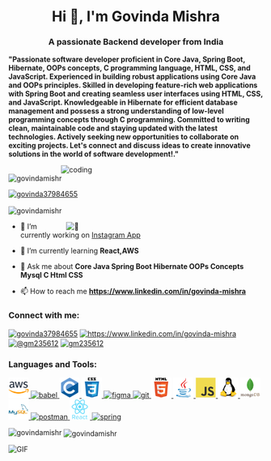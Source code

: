 <h1 align="center">Hi 👋, I'm Govinda Mishra</h1>
<h3 align="center">A passionate Backend developer from India</h3>


**"Passionate software developer proficient in Core Java, Spring Boot, Hibernate, OOPs concepts, C programming language, HTML, CSS, and JavaScript. Experienced in building robust applications using Core Java and OOPs principles. Skilled in developing feature-rich web applications with Spring Boot and creating seamless user interfaces using HTML, CSS, and JavaScript. Knowledgeable in Hibernate for efficient database management and possess a strong understanding of low-level programming concepts through C programming. Committed to writing clean, maintainable code and staying updated with the latest technologies. Actively seeking new opportunities to collaborate on exciting projects. Let's connect and discuss ideas to create innovative solutions in the world of software development!."**


<img align="right" alt="coding" width="400" src="https://user-images.githubusercontent.com/55389276/140866485-8fb1c876-9a8f-4d6a-98dc-08c4981eaf70.gif">
<p align="left"> <img src="https://komarev.com/ghpvc/?username=govindamishr&label=Profile%20views&color=0e75b6&style=flat" alt="govindamishr" /> </p>

<p align="left"> <a href="https://twitter.com/govinda37984655" target="blank"><img src="https://img.shields.io/twitter/follow/govinda37984655?logo=twitter&style=for-the-badge" alt="govinda37984655" /></a> </p>
<p><img align="center" src="https://github-readme-streak-stats.herokuapp.com/?user=govindamishr&" alt="govindamishr" /></p>

[<img align="right" width="390" alt="🦑" src="https://user-images.githubusercontent.com/22963968/190084456-0e077445-abae-4355-8061-5f0830a48d6e.png">](#)


- 🔭 I’m currently working on [Instagram App](https://github.com/Govindamishr/Instagram.git)

- 🌱 I’m currently learning **React,AWS**

- 💬 Ask me about **Core Java   Spring Boot  Hibernate OOPs  Concepts   Mysql  C   Html   CSS**

- 📫 How to reach me **https://www.linkedin.com/in/govinda-mishra**

<h3 align="left">Connect with me:</h3>
<p align="left">
<a href="https://twitter.com/govinda37984655" target="blank"><img align="center" src="https://raw.githubusercontent.com/rahuldkjain/github-profile-readme-generator/master/src/images/icons/Social/twitter.svg" alt="govinda37984655" height="30" width="40" /></a>
<a href="https://linkedin.com/in/https://www.linkedin.com/in/govinda-mishra" target="blank"><img align="center" src="https://raw.githubusercontent.com/rahuldkjain/github-profile-readme-generator/master/src/images/icons/Social/linked-in-alt.svg" alt="https://www.linkedin.com/in/govinda-mishra" height="30" width="40" /></a>
<a href="https://www.hackerrank.com/@gm235612" target="blank"><img align="center" src="https://raw.githubusercontent.com/rahuldkjain/github-profile-readme-generator/master/src/images/icons/Social/hackerrank.svg" alt="@gm235612" height="30" width="40" /></a>
<a href="https://www.leetcode.com/gm235612" target="blank"><img align="center" src="https://raw.githubusercontent.com/rahuldkjain/github-profile-readme-generator/master/src/images/icons/Social/leet-code.svg" alt="gm235612" height="30" width="40" /></a>
</p>

<h3 align="left">Languages and Tools:</h3>
<p align="left"> <a href="https://aws.amazon.com" target="_blank" rel="noreferrer"> <img src="https://raw.githubusercontent.com/devicons/devicon/master/icons/amazonwebservices/amazonwebservices-original-wordmark.svg" alt="aws" width="40" height="40"/> </a> <a href="https://babeljs.io/" target="_blank" rel="noreferrer"> <img src="https://www.vectorlogo.zone/logos/babeljs/babeljs-icon.svg" alt="babel" width="40" height="40"/> </a> <a href="https://www.cprogramming.com/" target="_blank" rel="noreferrer"> <img src="https://raw.githubusercontent.com/devicons/devicon/master/icons/c/c-original.svg" alt="c" width="40" height="40"/> </a> <a href="https://www.w3schools.com/css/" target="_blank" rel="noreferrer"> <img src="https://raw.githubusercontent.com/devicons/devicon/master/icons/css3/css3-original-wordmark.svg" alt="css3" width="40" height="40"/> </a> <a href="https://www.figma.com/" target="_blank" rel="noreferrer"> <img src="https://www.vectorlogo.zone/logos/figma/figma-icon.svg" alt="figma" width="40" height="40"/> </a> <a href="https://git-scm.com/" target="_blank" rel="noreferrer"> <img src="https://www.vectorlogo.zone/logos/git-scm/git-scm-icon.svg" alt="git" width="40" height="40"/> </a> <a href="https://www.w3.org/html/" target="_blank" rel="noreferrer"> <img src="https://raw.githubusercontent.com/devicons/devicon/master/icons/html5/html5-original-wordmark.svg" alt="html5" width="40" height="40"/> </a> <a href="https://www.java.com" target="_blank" rel="noreferrer"> <img src="https://raw.githubusercontent.com/devicons/devicon/master/icons/java/java-original.svg" alt="java" width="40" height="40"/> </a> <a href="https://developer.mozilla.org/en-US/docs/Web/JavaScript" target="_blank" rel="noreferrer"> <img src="https://raw.githubusercontent.com/devicons/devicon/master/icons/javascript/javascript-original.svg" alt="javascript" width="40" height="40"/> </a> <a href="https://www.linux.org/" target="_blank" rel="noreferrer"> <img src="https://raw.githubusercontent.com/devicons/devicon/master/icons/linux/linux-original.svg" alt="linux" width="40" height="40"/> </a> <a href="https://www.mongodb.com/" target="_blank" rel="noreferrer"> <img src="https://raw.githubusercontent.com/devicons/devicon/master/icons/mongodb/mongodb-original-wordmark.svg" alt="mongodb" width="40" height="40"/> </a> <a href="https://www.mysql.com/" target="_blank" rel="noreferrer"> <img src="https://raw.githubusercontent.com/devicons/devicon/master/icons/mysql/mysql-original-wordmark.svg" alt="mysql" width="40" height="40"/> </a> <a href="https://postman.com" target="_blank" rel="noreferrer"> <img src="https://www.vectorlogo.zone/logos/getpostman/getpostman-icon.svg" alt="postman" width="40" height="40"/> </a> <a href="https://reactjs.org/" target="_blank" rel="noreferrer"> <img src="https://raw.githubusercontent.com/devicons/devicon/master/icons/react/react-original-wordmark.svg" alt="react" width="40" height="40"/> </a> <a href="https://spring.io/" target="_blank" rel="noreferrer"> <img src="https://www.vectorlogo.zone/logos/springio/springio-icon.svg" alt="spring" width="40" height="40"/> </a> </p>

<p><img align="left" src="https://github-readme-stats.vercel.app/api/top-langs?username=govindamishr&show_icons=true&locale=en&layout=compact" alt="govindamishr" /></p>

<p>&nbsp;<img align="center" src="https://github-readme-stats.vercel.app/api?username=govindamishr&show_icons=true&locale=en" alt="govindamishr" /></p>


![GIF](https://cdn.wallpapersafari.com/85/57/b3ZH5Q.gif)


